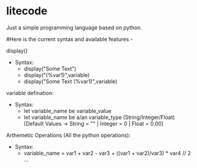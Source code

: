 # litecode
Just a simple programming language based on python.

#Here is the current syntax and available features -

display()
- Syntax:
  - display("Some Text")
  - display("(%var1)",variable)
  - display("Some Text (%var1)",variable)

variable defination:
- Syntax:
  - let variable_name be variable_value
  - let variable_name be a/an variable_type (String/Integer/Float) [Default Values -> String = "" | Integer = 0 | Float = 0.00]

Arthemetic Operations (All the python operations):
- Syntax:
  - variable_name = var1 + var2 - var3 + ((var1 + var2)/var3) * var4 // 2 ...
